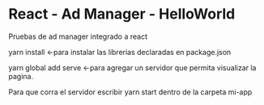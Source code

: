 # React - Ad Manager - HelloWorld
Pruebas de ad manager integrado a react

yarn install <-para instalar las librerias declaradas en package.json

yarn global add serve <-para agregar un servidor que permita visualizar la pagina.

Para que corra el servidor escribir yarn start dentro de la carpeta mi-app
